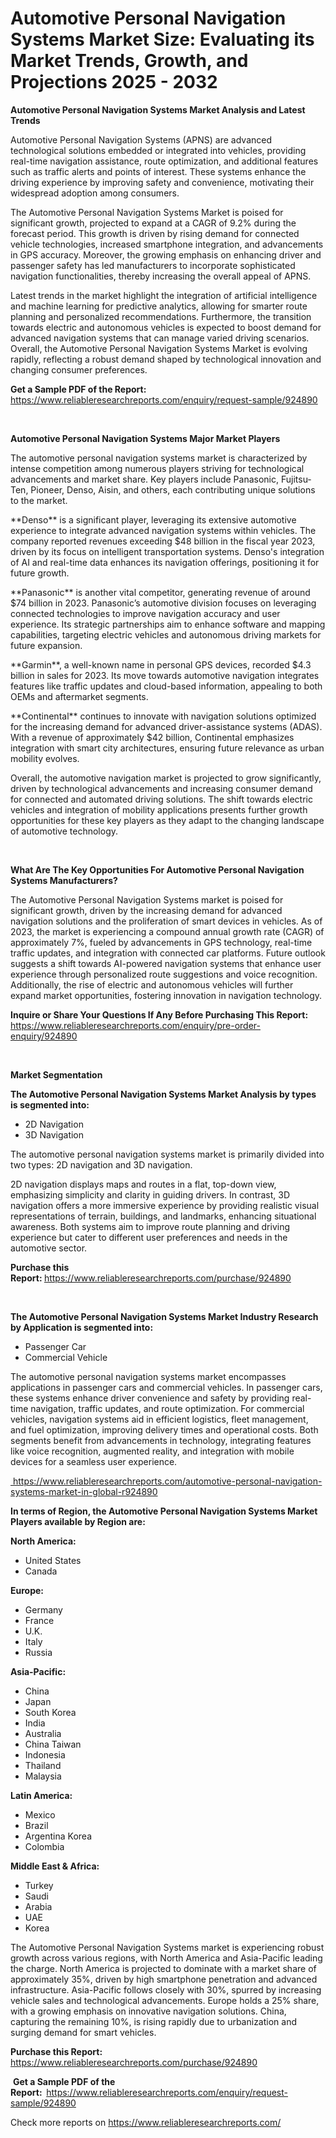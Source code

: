 <p><h1>Automotive Personal Navigation Systems Market Size: Evaluating its Market Trends, Growth, and Projections 2025 - 2032</h1></p><p><strong>Automotive Personal Navigation Systems Market Analysis and Latest Trends</strong></p>
<p><p>Automotive Personal Navigation Systems (APNS) are advanced technological solutions embedded or integrated into vehicles, providing real-time navigation assistance, route optimization, and additional features such as traffic alerts and points of interest. These systems enhance the driving experience by improving safety and convenience, motivating their widespread adoption among consumers.</p><p>The Automotive Personal Navigation Systems Market is poised for significant growth, projected to expand at a CAGR of 9.2% during the forecast period. This growth is driven by rising demand for connected vehicle technologies, increased smartphone integration, and advancements in GPS accuracy. Moreover, the growing emphasis on enhancing driver and passenger safety has led manufacturers to incorporate sophisticated navigation functionalities, thereby increasing the overall appeal of APNS.</p><p>Latest trends in the market highlight the integration of artificial intelligence and machine learning for predictive analytics, allowing for smarter route planning and personalized recommendations. Furthermore, the transition towards electric and autonomous vehicles is expected to boost demand for advanced navigation systems that can manage varied driving scenarios. Overall, the Automotive Personal Navigation Systems Market is evolving rapidly, reflecting a robust demand shaped by technological innovation and changing consumer preferences.</p></p>
<p><strong>Get a Sample PDF of the Report:&nbsp;</strong> <a href="https://www.reliableresearchreports.com/enquiry/request-sample/924890?utm_campaign=2665&utm_medium=2&utm_source=Github&utm_content=ia&utm_term=24032025&utm_id=automotive-personal-navigation-systems">https://www.reliableresearchreports.com/enquiry/request-sample/924890</a></p>
<p>&nbsp;</p>
<p><strong>Automotive Personal Navigation Systems Major Market Players</strong></p>
<p><p>The automotive personal navigation systems market is characterized by intense competition among numerous players striving for technological advancements and market share. Key players include Panasonic, Fujitsu-Ten, Pioneer, Denso, Aisin, and others, each contributing unique solutions to the market.</p><p>**Denso** is a significant player, leveraging its extensive automotive experience to integrate advanced navigation systems within vehicles. The company reported revenues exceeding $48 billion in the fiscal year 2023, driven by its focus on intelligent transportation systems. Denso's integration of AI and real-time data enhances its navigation offerings, positioning it for future growth.</p><p>**Panasonic** is another vital competitor, generating revenue of around $74 billion in 2023. Panasonic’s automotive division focuses on leveraging connected technologies to improve navigation accuracy and user experience. Its strategic partnerships aim to enhance software and mapping capabilities, targeting electric vehicles and autonomous driving markets for future expansion.</p><p>**Garmin**, a well-known name in personal GPS devices, recorded $4.3 billion in sales for 2023. Its move towards automotive navigation integrates features like traffic updates and cloud-based information, appealing to both OEMs and aftermarket segments.</p><p>**Continental** continues to innovate with navigation solutions optimized for the increasing demand for advanced driver-assistance systems (ADAS). With a revenue of approximately $42 billion, Continental emphasizes integration with smart city architectures, ensuring future relevance as urban mobility evolves.</p><p>Overall, the automotive navigation market is projected to grow significantly, driven by technological advancements and increasing consumer demand for connected and automated driving solutions. The shift towards electric vehicles and integration of mobility applications presents further growth opportunities for these key players as they adapt to the changing landscape of automotive technology.</p></p>
<p>&nbsp;</p>
<p><strong>What Are The Key Opportunities For Automotive Personal Navigation Systems Manufacturers?</strong></p>
<p><p>The Automotive Personal Navigation Systems market is poised for significant growth, driven by the increasing demand for advanced navigation solutions and the proliferation of smart devices in vehicles. As of 2023, the market is experiencing a compound annual growth rate (CAGR) of approximately 7%, fueled by advancements in GPS technology, real-time traffic updates, and integration with connected car platforms. Future outlook suggests a shift towards AI-powered navigation systems that enhance user experience through personalized route suggestions and voice recognition. Additionally, the rise of electric and autonomous vehicles will further expand market opportunities, fostering innovation in navigation technology.</p></p>
<p><strong>Inquire or Share Your Questions If Any Before Purchasing This Report:</strong> <a href="https://www.reliableresearchreports.com/enquiry/pre-order-enquiry/924890?utm_campaign=2665&utm_medium=2&utm_source=Github&utm_content=ia&utm_term=24032025&utm_id=automotive-personal-navigation-systems">https://www.reliableresearchreports.com/enquiry/pre-order-enquiry/924890</a></p>
<p>&nbsp;</p>
<p><strong>Market Segmentation</strong></p>
<p><strong>The Automotive Personal Navigation Systems Market Analysis by types is segmented into:</strong></p>
<p><ul><li>2D Navigation</li><li>3D Navigation</li></ul></p>
<p><p>The automotive personal navigation systems market is primarily divided into two types: 2D navigation and 3D navigation. </p><p>2D navigation displays maps and routes in a flat, top-down view, emphasizing simplicity and clarity in guiding drivers. In contrast, 3D navigation offers a more immersive experience by providing realistic visual representations of terrain, buildings, and landmarks, enhancing situational awareness. Both systems aim to improve route planning and driving experience but cater to different user preferences and needs in the automotive sector.</p></p>
<p><strong>Purchase this Report:&nbsp;</strong><a href="https://www.reliableresearchreports.com/purchase/924890?utm_campaign=2665&utm_medium=2&utm_source=Github&utm_content=ia&utm_term=24032025&utm_id=automotive-personal-navigation-systems">https://www.reliableresearchreports.com/purchase/924890</a></p>
<p>&nbsp;</p>
<p><strong>The Automotive Personal Navigation Systems Market Industry Research by Application is segmented into:</strong></p>
<p><ul><li>Passenger Car</li><li>Commercial Vehicle</li></ul></p>
<p><p>The automotive personal navigation systems market encompasses applications in passenger cars and commercial vehicles. In passenger cars, these systems enhance driver convenience and safety by providing real-time navigation, traffic updates, and route optimization. For commercial vehicles, navigation systems aid in efficient logistics, fleet management, and fuel optimization, improving delivery times and operational costs. Both segments benefit from advancements in technology, integrating features like voice recognition, augmented reality, and integration with mobile devices for a seamless user experience.</p></p>
<p><a href="https://www.reliableresearchreports.com/automotive-personal-navigation-systems-market-in-global-r924890?utm_campaign=2665&utm_medium=2&utm_source=Github&utm_content=ia&utm_term=24032025&utm_id=automotive-personal-navigation-systems">&nbsp;https://www.reliableresearchreports.com/automotive-personal-navigation-systems-market-in-global-r924890</a></p>
<p><strong>In terms of Region, the Automotive Personal Navigation Systems Market Players available by Region are:</strong></p>
<p>
    <p> <strong> North America: </strong>
        <ul>
            <li>United States</li>
            <li>Canada</li>
        </ul>
        </p> 
    <p> <strong> Europe: </strong>
        <ul>
            <li>Germany</li>
            <li>France</li>
            <li>U.K.</li>
            <li>Italy</li>
            <li>Russia</li>
        </ul>
        </p> 
    <p> <strong> Asia-Pacific: </strong>
        <ul>
            <li>China</li>
            <li>Japan</li>
            <li>South Korea</li>
            <li>India</li>
            <li>Australia</li>
            <li>China Taiwan</li>
            <li>Indonesia</li>
            <li>Thailand</li>
            <li>Malaysia</li>
        </ul>
        </p> 
    <p> <strong> Latin America: </strong>
        <ul>
            <li>Mexico</li>
            <li>Brazil</li>
            <li>Argentina Korea</li>
            <li>Colombia</li>
        </ul>
        </p> 
    <p> <strong> Middle East & Africa: </strong>
        <ul>
            <li>Turkey</li>
            <li>Saudi</li>
            <li>Arabia</li>
            <li>UAE</li>
            <li>Korea</li>
        </ul>
    </p>
    </p>
<p><p>The Automotive Personal Navigation Systems market is experiencing robust growth across various regions, with North America and Asia-Pacific leading the charge. North America is projected to dominate with a market share of approximately 35%, driven by high smartphone penetration and advanced infrastructure. Asia-Pacific follows closely with 30%, spurred by increasing vehicle sales and technological advancements. Europe holds a 25% share, with a growing emphasis on innovative navigation solutions. China, capturing the remaining 10%, is rising rapidly due to urbanization and surging demand for smart vehicles.</p></p>
<p><strong>Purchase this Report: </strong><a href="https://www.reliableresearchreports.com/purchase/924890?utm_campaign=2665&utm_medium=2&utm_source=Github&utm_content=ia&utm_term=24032025&utm_id=automotive-personal-navigation-systems">https://www.reliableresearchreports.com/purchase/924890</a></p>
<p>&nbsp;<strong>Get a Sample PDF of the Report:&nbsp;&nbsp;</strong><a href="https://www.reliableresearchreports.com/enquiry/request-sample/924890?utm_campaign=2665&utm_medium=2&utm_source=Github&utm_content=ia&utm_term=24032025&utm_id=automotive-personal-navigation-systems">https://www.reliableresearchreports.com/enquiry/request-sample/924890</a></p>
<p><strong></strong></p>
<p>Check more reports on <a href="https://www.reliableresearchreports.com/?utm_campaign=2665&utm_medium=2&utm_source=Github&utm_content=ia&utm_term=24032025&utm_id=automotive-personal-navigation-systems">https://www.reliableresearchreports.com/</a></p>